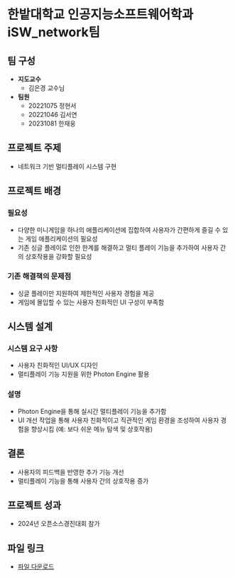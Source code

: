 # 한밭대학교 인공지능소프트웨어학과 iSW_network팀

## 팀 구성
- **지도교수**
  - 김은경 교수님
- **팀원**
  - 20221075 정현서
  - 20221046 김서연
  - 20231081 한재웅

## 프로젝트 주제
- 네트워크 기반 멀티플레이 시스템 구현

## 프로젝트 배경

### 필요성
- 다양한 미니게임을 하나의 애플리케이션에 집합하여 사용자가 간편하게 즐길 수 있는 게임 애플리케이션의 필요성
- 기존 싱글 플레이로 인한 한계를 해결하고 멀티 플레이 기능을 추가하여 사용자 간의 상호작용을 강화할 필요성

### 기존 해결책의 문제점
- 싱글 플레이만 지원하여 제한적인 사용자 경험을 제공
- 게임에 몰입할 수 있는 사용자 친화적인 UI 구성이 부족함

## 시스템 설계

### 시스템 요구 사항
- 사용자 친화적인 UI/UX 디자인
- 멀티플레이 기능 지원을 위한 Photon Engine 활용

### 설명
- Photon Engine을 통해 실시간 멀티플레이 기능을 추가함
- UI 개선 작업을 통해 사용자 친화적이고 직관적인 게임 환경을 조성하여 사용자 경험을 향상시킴 (예: 보다 쉬운 메뉴 탐색 및 상호작용)

## 결론

- 사용자의 피드백을 반영한 추가 기능 개선
- 멀티플레이 기능을 통해 사용자 간의 상호작용 증가

## 프로젝트 성과

- 2024년 오픈소스경진대회 참가

## 파일 링크
- [파일 다운로드](https://drive.google.com/file/d/1WPXKfwWyo0dItPZRrnOvTtpYlphxlcAL/view?usp=sharing)

